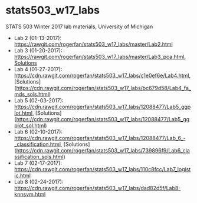 # stats503_w17_labs
STATS 503 Winter 2017 lab materials, University of Michigan

* Lab 2 (01-13-2017): https://rawgit.com/rogerfan/stats503_w17_labs/master/Lab2.html
* Lab 3 (01-20-2017): https://rawgit.com/rogerfan/stats503_w17_labs/master/Lab3_pca.html, [Solutions](https://rawgit.com/rogerfan/stats503_w17_labs/master/Lab3_pca_sol.html)
* Lab 4 (01-27-2017): https://cdn.rawgit.com/rogerfan/stats503_w17_labs/c1e0ef6e/Lab4.html, [Solutions] (https://cdn.rawgit.com/rogerfan/stats503_w17_labs/bc679d58/Lab4_fa_mds_sols.html)
* Lab 5 (02-03-2017): https://cdn.rawgit.com/rogerfan/stats503_w17_labs/12088477/Lab5_ggplot.html, [Solutions] (https://cdn.rawgit.com/rogerfan/stats503_w17_labs/12088477/Lab5_ggplot_sol.html)
* Lab 6 (02-10-2017): https://cdn.rawgit.com/rogerfan/stats503_w17_labs/12088477/Lab_6_-_classification.html, [Solutions] (https://cdn.rawgit.com/rogerfan/stats503_w17_labs/739896f9/Lab6_classification_sols.html)
* Lab 7 (02-17-2017): https://cdn.rawgit.com/rogerfan/stats503_w17_labs/110c8fcc/Lab7_logistic.html
* Lab 8 (02-24-2017): https://cdn.rawgit.com/rogerfan/stats503_w17_labs/dad82d5f/Lab8-knnsvm.html

